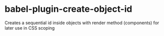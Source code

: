 # babel-plugin-create-object-id
Creates a sequential id inside objects with render method (components) for later use in CSS scoping
